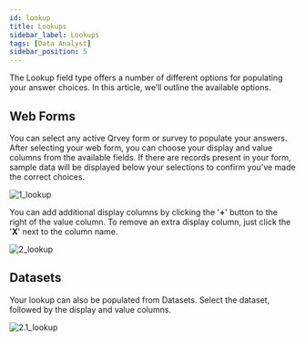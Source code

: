 ```yaml
---
id: lookup
title: Lookups
sidebar_label: Lookups
tags: [Data Analyst]
sidebar_position: 5
---
```

<div style={{textAlign: "justify"}}> 

The Lookup field type offers a number of different options for populating your answer choices. In this article, we’ll outline the available options.

## Web Forms
You can select any active Qrvey form or survey to populate your answers. After selecting your web form, you can choose your display and value columns from the available fields. If there are records present in your form, sample data will be displayed below your selections to confirm you’ve made the correct choices.

![1_lookup](https://s3.amazonaws.com/cdn.qrvey.com/documentation_assets/ui-docs/web-forms/3.4.1.2_lookup/1.png#thumbnail-60)

You can add additional display columns by clicking the '**+**' button to the right of the value column. To remove an extra display column, just click the '**X**' next to the column name. 

![2_lookup](https://s3.amazonaws.com/cdn.qrvey.com/documentation_assets/ui-docs/web-forms/3.4.1.2_lookup/2_lookup.png#thumbnail)

## Datasets
Your lookup can also be populated from Datasets. Select the dataset, followed by the display and value columns.

![2.1_lookup](https://s3.amazonaws.com/cdn.qrvey.com/documentation_assets/ui-docs/web-forms/3.4.1.2_lookup/2.png#thumbnail-60)

</div>